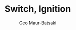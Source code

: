---
title: "Switch, Ignition"
author: "Geo Maur-Batsaki"
category: "Fiction"
published: false
pubDate: 2025-03-08
---